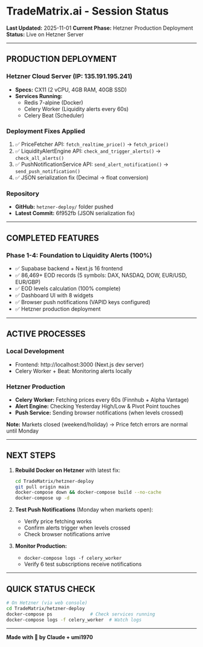 # TradeMatrix.ai - Session Status
**Last Updated:** 2025-11-01
**Current Phase:** Hetzner Production Deployment
**Status:** Live on Hetzner Server

---

## PRODUCTION DEPLOYMENT

### Hetzner Cloud Server (IP: 135.191.195.241)
- **Specs:** CX11 (2 vCPU, 4GB RAM, 40GB SSD)
- **Services Running:**
  - Redis 7-alpine (Docker)
  - Celery Worker (Liquidity alerts every 60s)
  - Celery Beat (Scheduler)

### Deployment Fixes Applied
1. ✅ PriceFetcher API: `fetch_realtime_price()` → `fetch_price()`
2. ✅ LiquidityAlertEngine API: `check_and_trigger_alerts()` → `check_all_alerts()`
3. ✅ PushNotificationService API: `send_alert_notification()` → `send_push_notification()`
4. ✅ JSON serialization fix (Decimal → float conversion)

### Repository
- **GitHub:** `hetzner-deploy/` folder pushed
- **Latest Commit:** 6f952fb (JSON serialization fix)

---

## COMPLETED FEATURES

### Phase 1-4: Foundation to Liquidity Alerts (100%)
- ✅ Supabase backend + Next.js 16 frontend
- ✅ 86,469+ EOD records (5 symbols: DAX, NASDAQ, DOW, EUR/USD, EUR/GBP)
- ✅ EOD levels calculation (100% complete)
- ✅ Dashboard UI with 8 widgets
- ✅ Browser push notifications (VAPID keys configured)
- ✅ Hetzner production deployment

---

## ACTIVE PROCESSES

### Local Development
- Frontend: http://localhost:3000 (Next.js dev server)
- Celery Worker + Beat: Monitoring alerts locally

### Hetzner Production
- **Celery Worker:** Fetching prices every 60s (Finnhub + Alpha Vantage)
- **Alert Engine:** Checking Yesterday High/Low & Pivot Point touches
- **Push Service:** Sending browser notifications (when levels crossed)

**Note:** Markets closed (weekend/holiday) → Price fetch errors are normal until Monday

---

## NEXT STEPS

1. **Rebuild Docker on Hetzner** with latest fix:
   ```bash
   cd TradeMatrix/hetzner-deploy
   git pull origin main
   docker-compose down && docker-compose build --no-cache
   docker-compose up -d
   ```

2. **Test Push Notifications** (Monday when markets open):
   - Verify price fetching works
   - Confirm alerts trigger when levels crossed
   - Check browser notifications arrive

3. **Monitor Production:**
   - `docker-compose logs -f celery_worker`
   - Verify 6 test subscriptions receive notifications

---

## QUICK STATUS CHECK

```bash
# On Hetzner (via web console)
cd TradeMatrix/hetzner-deploy
docker-compose ps              # Check services running
docker-compose logs -f celery_worker  # Watch logs
```

---

**Made with 🧠 by Claude + umi1970**
